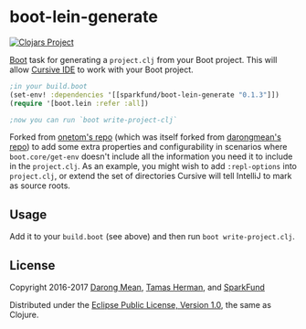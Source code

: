 # boot-lein-generate

[![Clojars Project](https://img.shields.io/clojars/v/sparkfund/boot-lein-generate.svg)](https://clojars.org/sparkfund/boot-lein-generate)

[Boot](https://github.com/boot-clj/boot) task for generating a `project.clj` from your Boot project.
This will allow [Cursive IDE](https://cursive-ide.com/) to work with your Boot project.

```clojure
;in your build.boot
(set-env! :dependencies '[[sparkfund/boot-lein-generate "0.1.3"]])
(require '[boot.lein :refer :all])

;now you can run `boot write-project-clj`
```

Forked from [onetom's repo](https://github.com/onetom/boot-lein-generate) (which was itself forked
from [darongmean's repo](https://github.com/darongmean/boot-lein-generate)) to add some extra
properties and configurability in scenarios where `boot.core/get-env` doesn't include all the
information you need it to include in the `project.clj`.  As an example, you might wish to add
`:repl-options` into `project.clj`, or extend the set of directories Cursive will tell IntelliJ to
mark as source roots.


## Usage

Add it to your `build.boot` (see above) and then run `boot write-project.clj`.


## License

Copyright 2016-2017
[Darong Mean](https://github.com/darongmean/boot-lein-generate),
[Tamas Herman](https://github.com/onetom/boot-lein-generate),
and [SparkFund](https://github.com/SparkFund/boot-lein-generate)

Distributed under the [Eclipse Public License, Version 1.0](LICENSE.md), the same as Clojure.
